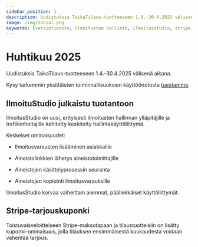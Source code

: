 ```yaml
---
sidebar_position: 1
description: Uudistuksia TaikaTilaus-tuotteeseen 1.4.-30.4.2025 välisenä aikana
image: /img/social.png
keywords: [versiotiedote, ilmoitusten hallinta, ilmoitusstudio, stripe-kuponki]
---
```


# Huhtikuu 2025

Uudistuksia TaikaTilaus-tuotteeseen 1.4.-30.4.2025 välisenä aikana.

Kysy tarkemmin yksittäisten toiminnallisuuksien käyttöönotosta [tuestamme](https://taikatilaus.freshdesk.com/).

##  IlmoituStudio julkaistu tuotantoon

IlmoitusStudio on uusi, erityisesti ilmoitusten hallinnan ylläpitäjille ja trafiikinhoitajille kehitetty keskitetty hallintakäyttöliittymä.

Keskeiset ominaisuudet:

- Ilmoitusvarausten lisääminen asiakkaille

-  Aineistolinkkien lähetys aineistotoimittajille

-  Aineistojen käsittelyprosessin seuranta

-  Aineistojen kopiointi ilmoitusvarauksille

IlmoitusStudio korvaa vaiheittain aiemmat, päällekkäiset käyttöliittymät.

## Stripe-tarjouskuponki

Toistuvaisveloitteiseen Stripe-maksutapaan ja tilaustuotteisiin on lisätty kuponki-ominaisuus, jolla tilauksen ensimmäisestä kuukaudesta voidaan vähentää tarjous.

